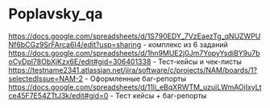 # Poplavsky_qa
https://docs.google.com/spreadsheets/d/1S790EDY_7VzEaezTg_qNUZWPUNf6bCGz9SrFArca6I4/edit?usp=sharing - комплекс из 6 заданий
https://docs.google.com/spreadsheets/d/1hn9MUE2j0Jm7YopyYsdiBY9u7boCyDpl78ObXjKzx6E/edit#gid=306401338 - Тест-кейсы и чек-листы
https://testname2341.atlassian.net/jira/software/c/projects/NAM/boards/1?selectedIssue=NAM-2 - Оформленные баг-репорты
https://docs.google.com/spreadsheets/d/11li_eBqXRWTM_uzuiLWmAOjIxyLtce45F7E54ZTtJ3k/edit#gid=0 - Тест кейсы + баг-репорты
